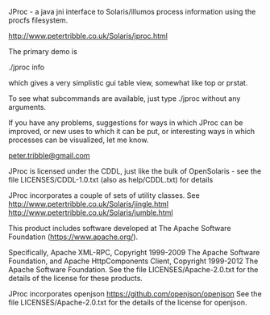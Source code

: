 JProc - a java jni interface to Solaris/illumos process information
using the procfs filesystem.


http://www.petertribble.co.uk/Solaris/jproc.html


The primary demo is

./jproc info

which gives a very simplistic gui table view, somewhat like top or
prstat.

To see what subcommands are available, just type ./jproc without any
arguments.

If you have any problems, suggestions for ways in which JProc can be
improved, or new uses to which it can be put, or interesting ways in
which processes can be visualized, let me know.

peter.tribble@gmail.com


JProc is licensed under the CDDL, just like the bulk of OpenSolaris - see
the file LICENSES/CDDL-1.0.txt (also as help/CDDL.txt) for details

JProc incorporates a couple of sets of utility classes. See
http://www.petertribble.co.uk/Solaris/jingle.html
http://www.petertribble.co.uk/Solaris/jumble.html

This product includes software developed at
The Apache Software Foundation (https://www.apache.org/).

Specifically, Apache XML-RPC, Copyright 1999-2009 The Apache Software
Foundation, and Apache HttpComponents Client, Copyright 1999-2012 The
Apache Software Foundation. See the file LICENSES/Apache-2.0.txt for the
details of the license for these products.

JProc incorporates openjson https://github.com/openjson/openjson
See the file LICENSES/Apache-2.0.txt for the details of the license
for openjson.
